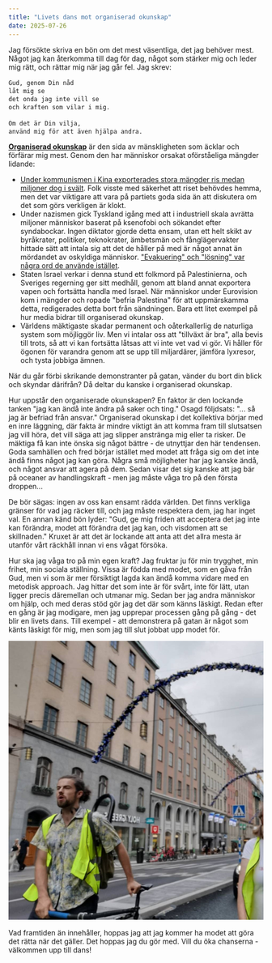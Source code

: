 ```yaml
---
title: "Livets dans mot organiserad okunskap"
date: 2025-07-26
---
```


Jag försökte skriva en bön om det mest väsentliga, det jag behöver mest. Något jag kan återkomma till dag för dag, något som stärker mig och leder mig rätt, och rättar mig när jag går fel. Jag skrev:

```
Gud, genom Din nåd
låt mig se 
det onda jag inte vill se
och kraften som vilar i mig.

Om det är Din vilja,
använd mig för att även hjälpa andra.
```

[**Organiserad okunskap**](https://www.youtube.com/watch?v=Udw6YpEc8Os) är den sida av mänskligheten som äcklar och förfärar mig mest. Genom den har människor orsakat oförståeliga mängder lidande:

 * [Under kommunismen i Kina exporterades stora mängder ris medan miljoner dog i svält](https://pmc.ncbi.nlm.nih.gov/articles/PMC1127087/). Folk visste med säkerhet att riset behövdes hemma, men det var viktigare att vara på partiets goda sida än att diskutera om det som görs verkligen är klokt. 
 * Under nazismen gick Tyskland igång med att i industriell skala avrätta miljoner människor baserat på ksenofobi och sökandet efter syndabockar. Ingen diktator gjorde detta ensam, utan ett helt skikt av byråkrater, politiker, teknokrater, ämbetsmän och fånglägervakter hittade sätt att intala sig att det de håller på med är något annat än mördandet av oskyldiga människor. ["Evakuering" och "lösning" var några ord de använde istället](https://youtu.be/BFu3T2qDUJs?feature=shared&t=813).  
 * Staten Israel verkar i denna stund ett folkmord på Palestinierna, och Sveriges regerning ger sitt medhåll, genom att bland annat exportera vapen och fortsätta handla med Israel. När människor under Eurovision kom i mängder och ropade "befria Palestina" för att uppmärskamma detta, redigerades detta bort från sändningen. Bara ett litet exempel på hur media bidrar till organiserad okunskap.
 * Världens mäktigaste skadar permanent och oåterkallerlig de naturliga system som möjliggör liv. Men vi intalar oss att "tillväxt är bra", alla bevis till trots, så att vi kan fortsätta låtsas att vi inte vet vad vi gör. Vi håller för ögonen för varandra genom att se upp till miljardärer, jämföra lyxresor, och tysta jobbiga ämnen.

När du går förbi skrikande demonstranter på gatan, vänder du bort din blick och skyndar därifrån? Då deltar du kanske i organiserad okunskap. 

Hur uppstår den organiserade okunskapen? En faktor är den lockande tanken "jag kan ändå inte ändra på saker och ting." Osagd följdsats: "... så jag är befriad från ansvar." Organiserad okunskap i det kollektiva börjar med en inre läggning, där fakta är mindre viktigt än att komma fram till slutsatsen jag vill höra, det vill säga att jag slipper anstränga mig eller ta risker. De mäktiga få kan inte önska sig något bättre - de utnyttjar den här tendensen. Goda samhällen och fred börjar istället med modet att fråga sig om det inte ändå finns något jag kan göra. Några små möjligheter har jag kanske ändå, och något ansvar att agera på dem. Sedan visar det sig kanske att jag bär på oceaner av handlingskraft - men jag måste våga tro på den första droppen...

De bör sägas: ingen av oss kan ensamt rädda världen. Det finns verkliga gränser för vad jag räcker till, och jag måste respektera dem, jag har inget val. En annan känd bön lyder: "Gud, ge mig friden att acceptera det jag inte kan förändra, modet att förändra det jag kan, och visdomen att se skillnaden." Kruxet är att det är lockande att anta att det allra mesta är utanför vårt räckhåll innan vi ens vågat försöka.

Hur ska jag våga tro på min egen kraft? Jag fruktar ju för min trygghet, min frihet, min sociala ställning. Vissa är födda med modet, som en gåva från Gud, men vi som är mer försiktigt lagda kan ändå komma vidare med en metodisk approach. Jag hittar det som inte är för svårt, inte för lätt, utan ligger precis däremellan och utmanar mig. Sedan ber jag andra människor om hjälp, och med deras stöd gör jag det där som känns läskigt. Redan efter en gång är jag modigare, men jag upprepar processen gång på gång - det blir en livets dans. Till exempel - att demonstrera på gatan är något som känts läskigt för mig, men som jag till slut jobbat upp modet för.

![Bild på mig när jag demonstrerar på gatan](/assets/images/streetwalk.jpg)

Vad framtiden än innehåller, hoppas jag att jag kommer ha modet att göra det rätta när det gäller. Det hoppas jag du gör med. Vill du öka chanserna - välkommen upp till dans!
